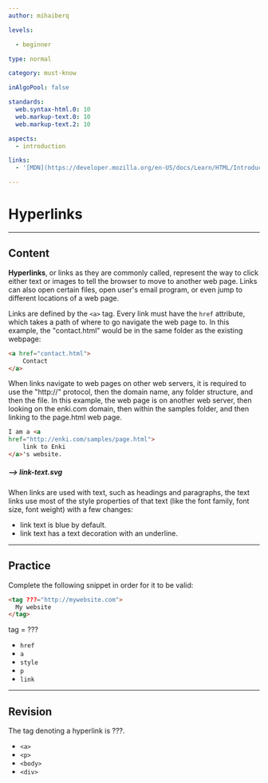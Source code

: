 ```yaml
---
author: mihaiberq

levels:

  - beginner

type: normal

category: must-know

inAlgoPool: false

standards:
  web.syntax-html.0: 10
  web.markup-text.0: 10
  web.markup-text.2: 10

aspects:
  - introduction

links:
  - '[MDN](https://developer.mozilla.org/en-US/docs/Learn/HTML/Introduction_to_HTML/Creating_hyperlinks){documentation}'

---
```


# Hyperlinks

---
## Content

**Hyperlinks**, or links as they are commonly called, represent the way to click either text or images to tell the browser to move to another web page. Links can also open certain files, open user's email program, or even jump to different locations of a web page.

Links are defined by the `<a>` tag. Every link must have the `href` attribute, which takes a path of where to go navigate the web page to. In this example, the "contact.html" would be in the same folder as the existing webpage:
```html
<a href="contact.html">
    Contact
</a>
```
When links navigate to web pages on other web servers, it is required to use the "http://" protocol, then the domain name, any folder structure, and then the file. In this example, the web page is on another web server, then looking on the enki.com domain, then within the samples folder, and then linking to the page.html web page. 

```html
I am a <a 
href="http://enki.com/samples/page.html">
    link to Enki
</a>'s website.
```
##### --> link-text.svg


When links are used with text, such as headings and paragraphs, the text links use most of the style properties of that text (like the font family, font size, font weight) with a few changes: 

* link text is blue by default. 
* link text has a text decoration with an underline. 


---
## Practice

Complete the following snippet in order for it to be valid:
```html
<tag ???="http://mywebsite.com">
  My website
</tag>
```
tag = ???

* `href`
* `a`
* `style`
* `p`
* `link`


---
## Revision

The tag denoting a hyperlink is ???.

* `<a>`
* `<p>`
* `<body>`
* `<div>`

